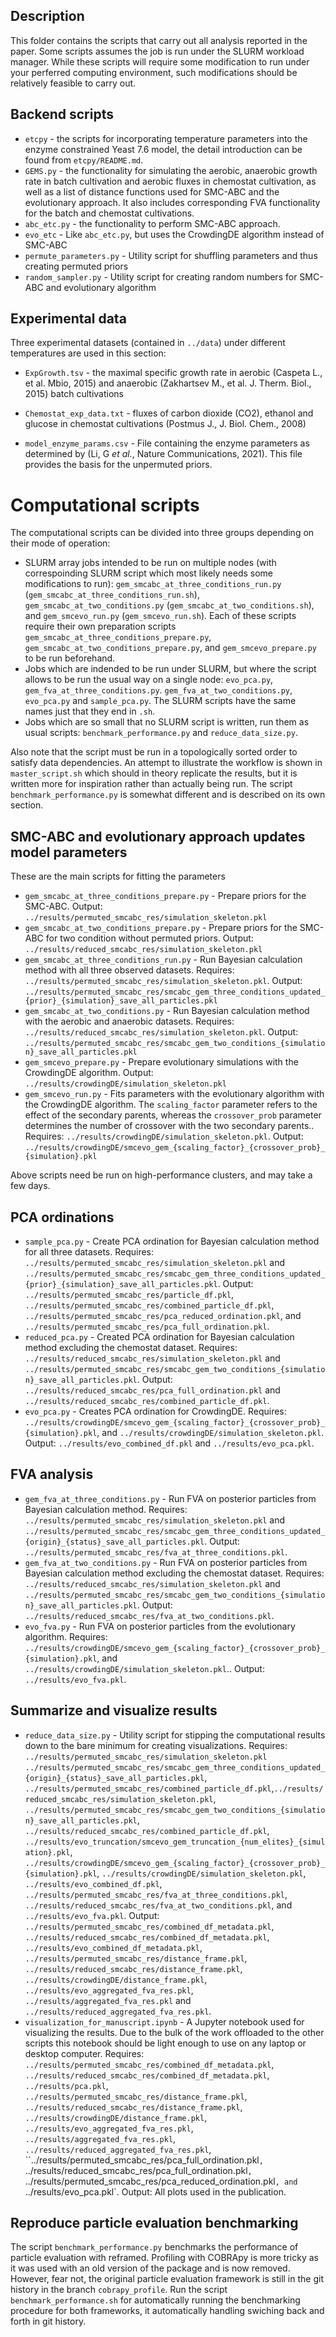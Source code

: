 ## Description
This folder contains the scripts that carry out all analysis reported in the paper. Some scripts assumes the job is run under the SLURM workload manager. While these scripts will require some modification to run under your perferred computing environment, such modifications should be relatively feasible to carry out.

## Backend scripts
* `etcpy` - the scripts for incorporating temperature parameters into the enzyme constrained Yeast 7.6 model, the detail introduction can be found from `etcpy/README.md`.
* `GEMS.py` - the functionality for simulating the aerobic, anaerobic growth rate in batch cultivation and aerobic fluxes in chemostat cultivation, as well as a list of distance functions used for SMC-ABC and the evolutionary approach. It also includes corresponding FVA functionality for the batch and chemostat cultivations.
* `abc_etc.py` - the functionality to perform SMC-ABC approach.
* `evo_etc` - Like `abc_etc.py`, but uses the CrowdingDE algorithm instead of SMC-ABC
* `permute_parameters.py` - Utility script for shuffling parameters and thus creating permuted priors
* `random_sampler.py` - Utility script for creating random numbers for SMC-ABC and evolutionary algorithm


## Experimental data
Three experimental datasets (contained in `../data`) under different temperatures are used in this section:
- `ExpGrowth.tsv` - the maximal specific growth rate in aerobic (Caspeta L., et al. Mbio, 2015) and anaerobic (Zakhartsev M., et al. J. Therm. Biol., 2015) batch cultivations

- `Chemostat_exp_data.txt` - fluxes of carbon dioxide (CO2), ethanol and glucose in chemostat cultivations (Postmus J., J. Biol. Chem., 2008)  

- `model_enzyme_params.csv` - File containing the enzyme parameters as determined by (Li, G *et al.*, Nature Communications, 2021). This file provides the basis for the unpermuted priors.

# Computational scripts

The computational scripts can be divided into three groups depending on their mode of operation:

- SLURM array jobs intended to be run on multiple nodes (with correspoinding SLURM script which most likely needs some modifications to run): `gem_smcabc_at_three_conditions_run.py` (`gem_smcabc_at_three_conditions_run.sh`), `gem_smcabc_at_two_conditions.py` (`gem_smcabc_at_two_conditions.sh`), and `gem_smcevo_run.py` (`gem_smcevo_run.sh`). Each of these scripts require their own preparation scripts `gem_smcabc_at_three_conditions_prepare.py`, `gem_smcabc_at_two_conditions_prepare.py`, and `gem_smcevo_prepare.py` to be run beforehand.
- Jobs which are indended to be run under SLURM, but where the script allows to be run the usual way on a single node: `evo_pca.py`, `gem_fva_at_three_conditions.py`. `gem_fva_at_two_conditions.py`, `evo_pca.py` and `sample_pca.py`. The SLURM scripts have the same names just that they end in `.sh`.
- Jobs which are so small that no SLURM script is written, run them as usual scripts: `benchmark_performance.py` and `reduce_data_size.py`.

Also note that the script must be run in a topologically sorted order to satisfy data dependencies. An attempt to illustrate the workflow is shown in `master_script.sh` which should in theory replicate the results, but it is written more for inspiration rather than actually being run. The script `benchmark_performance.py` is somewhat different and is described on its own section.

## SMC-ABC and evolutionary approach updates model parameters

These are the main scripts for fitting the parameters

* `gem_smcabc_at_three_conditions_prepare.py` - Prepare priors for the SMC-ABC. Output: `../results/permuted_smcabc_res/simulation_skeleton.pkl`
* `gem_smcabc_at_two_conditions_prepare.py` - Prepare priors for the SMC-ABC for two condition without permuted priors. Output: `../results/reduced_smcabc_res/simulation_skeleton.pkl`
* `gem_smcabc_at_three_conditions_run.py` - Run Bayesian calculation method with all three observed datasets. Requires: `../results/permuted_smcabc_res/simulation_skeleton.pkl`. Output: `../results/permuted_smcabc_res/smcabc_gem_three_conditions_updated_{prior}_{simulation}_save_all_particles.pkl`
* `gem_smcabc_at_two_conditions.py` - Run Bayesian calculation method with the aerobic and anaerobic datasets. Requires: `../results/reduced_smcabc_res/simulation_skeleton.pkl`. Output: `../results/permuted_smcabc_res/smcabc_gem_two_conditions_{simulation}_save_all_particles.pkl`
* `gem_smcevo_prepare.py` - Prepare evolutionary simulations with the CrowdingDE algorithm. Output: `../results/crowdingDE/simulation_skeleton.pkl`
* `gem_smcevo_run.py` - Fits parameters with the evolutionary algorithm with the CrowdingDE algorithm. The `scaling_factor` parameter refers to the effect of the secondary parents, whereas the `crossover_prob` parameter determines the number of crossover with the two secondary parents.. Requires: `../results/crowdingDE/simulation_skeleton.pkl`. Output: `../results/crowdingDE/smcevo_gem_{scaling_factor}_{crossover_prob}_{simulation}.pkl`


Above scripts need be run on high-performance clusters, and may take a few days.

## PCA ordinations
* `sample_pca.py` - Create PCA ordination for Bayesian calculation method for all three datasets. Requires: `../results/permuted_smcabc_res/simulation_skeleton.pkl` and `../results/permuted_smcabc_res/smcabc_gem_three_conditions_updated_{prior}_{simulation}_save_all_particles.pkl`. Output: `../results/permuted_smcabc_res/particle_df.pkl`, `../results/permuted_smcabc_res/combined_particle_df.pkl`, `../results/permuted_smcabc_res/pca_reduced_ordination.pkl`, and `../results/permuted_smcabc_res/pca_full_ordination.pkl`.
* `reduced_pca.py` - Created PCA ordination for Bayesian calculation method excluding the chemostat dataset. Requires: `../results/reduced_smcabc_res/simulation_skeleton.pkl` and `../results/permuted_smcabc_res/smcabc_gem_two_conditions_{simulation}_save_all_particles.pkl`. Output: `../results/reduced_smcabc_res/pca_full_ordination.pkl` and `../results/reduced_smcabc_res/combined_particle_df.pkl`.
* `evo_pca.py` - Creates PCA ordination for CrowdingDE. Requires: `../results/crowdingDE/smcevo_gem_{scaling_factor}_{crossover_prob}_{simulation}.pkl`, and `../results/crowdingDE/simulation_skeleton.pkl`. Output: `../results/evo_combined_df.pkl` and `../results/evo_pca.pkl`.


## FVA analysis
* `gem_fva_at_three_conditions.py` - Run FVA on posterior particles from Bayesian calculation method. Requires: `../results/permuted_smcabc_res/simulation_skeleton.pkl` and `../results/permuted_smcabc_res/smcabc_gem_three_conditions_updated_{origin}_{status}_save_all_particles.pkl`. Output: `../results/permuted_smcabc_res/fva_at_three_conditions.pkl`.
* `gem_fva_at_two_conditions.py` - Run FVA on posterior particles from Bayesian calculation method excluding the chemostat dataset. Requires: `../results/reduced_smcabc_res/simulation_skeleton.pkl` and `../results/permuted_smcabc_res/smcabc_gem_two_conditions_{simulation}_save_all_particles.pkl`. Output: `../results/reduced_smcabc_res/fva_at_two_conditions.pkl`.
* `evo_fva.py` - Run FVA on posterior particles from the evolutionary algorithm. Requires: `../results/crowdingDE/smcevo_gem_{scaling_factor}_{crossover_prob}_{simulation}.pkl`, and `../results/crowdingDE/simulation_skeleton.pkl`.. Output: `../results/evo_fva.pkl`.

## Summarize and visualize results

* `reduce_data_size.py` - Utility script for stipping the computational results down to the bare minimum for creating visualizations. Requires: `../results/permuted_smcabc_res/simulation_skeleton.pkl` `../results/permuted_smcabc_res/smcabc_gem_three_conditions_updated_{origin}_{status}_save_all_particles.pkl`, `../results/permuted_smcabc_res/combined_particle_df.pkl`,`../results/reduced_smcabc_res/simulation_skeleton.pkl`, `../results/permuted_smcabc_res/smcabc_gem_two_conditions_{simulation}_save_all_particles.pkl`, `../results/reduced_smcabc_res/combined_particle_df.pkl`, `../results/evo_truncation/smcevo_gem_truncation_{num_elites}_{simulation}.pkl`, `../results/crowdingDE/smcevo_gem_{scaling_factor}_{crossover_prob}_{simulation}.pkl`, `../results/crowdingDE/simulation_skeleton.pkl`, `../results/evo_combined_df.pkl`, `../results/permuted_smcabc_res/fva_at_three_conditions.pkl`, `../results/reduced_smcabc_res/fva_at_two_conditions.pkl`, and `../results/evo_fva.pkl`.  Output: `../results/permuted_smcabc_res/combined_df_metadata.pkl`, `../results/reduced_smcabc_res/combined_df_metadata.pkl`, `../results/evo_combined_df_metadata.pkl`, `../results/permuted_smcabc_res/distance_frame.pkl`, `../results/reduced_smcabc_res/distance_frame.pkl`, `../results/crowdingDE/distance_frame.pkl`, `../results/evo_aggregated_fva_res.pkl`, `../results/aggregated_fva_res.pkl` and `../results/reduced_aggregated_fva_res.pkl`.
* `visualization_for_manuscript.ipynb` - A Jupyter notebook used for visualizing the results. Due to the bulk of the work offloaded to the other scripts this notebook should be light enough to use on any laptop or desktop computer. Requires: `../results/permuted_smcabc_res/combined_df_metadata.pkl`, `../results/reduced_smcabc_res/combined_df_metadata.pkl`, `../results/pca.pkl`, `../results/permuted_smcabc_res/distance_frame.pkl`, `../results/reduced_smcabc_res/distance_frame.pkl`, `../results/crowdingDE/distance_frame.pkl`, `../results/evo_aggregated_fva_res.pkl`, `../results/aggregated_fva_res.pkl`, `../results/reduced_aggregated_fva_res.pkl`, ``../results/permuted_smcabc_res/pca_full_ordination.pkl`, `../results/reduced_smcabc_res/pca_full_ordination.pkl`, `../results/permuted_smcabc_res/pca_reduced_ordination.pkl`, and `../results/evo_pca.pkl`. Output: All plots used in the publication.

## Reproduce particle evaluation benchmarking

The script `benchmark_performance.py` benchmarks the performance of particle evaluation with reframed. Profiling with COBRApy is more tricky as it was used with an old version of the package and is now removed. However, fear not, the original particle evaluation framework is still in the git history in the branch `cobrapy_profile`. Run the script `benchmark_performance.sh` for automatically running the benchmarking procedure for both frameworks, it automatically handling swiching back and forth in git history.
